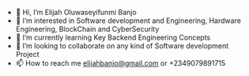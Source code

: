 - 👋 Hi, I’m Elijah Oluwaseyifunmi Banjo
- 👀 I’m interested in Software development and Engineering, Hardware Engineering, BlockChain and CyberSecurity
- 🌱 I’m currently learning Key Backend Engineering Concepts
- 💞️ I’m looking to collaborate on any kind of Software development Project
- 📫 How to reach me elijahbanjo@gmail.com or +2349079891715

<!---
SheyiB/SheyiB is a ✨ special ✨ repository because its `README.md` (this file) appears on your GitHub profile.
You can click the Preview link to take a look at your changes.
--->
